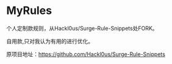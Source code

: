 # MyRules
个人定制款规则，从Hackl0us/Surge-Rule-Snippets处FORK。

自用款,只对我认为有用的进行优化。

原项目地址：https://github.com/Hackl0us/Surge-Rule-Snippets
